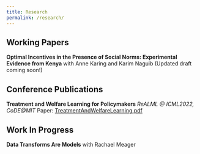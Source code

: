 ```yaml
---
title: Research
permalink: /research/
---
```



## Working Papers


**Optimal Incentives in the Presence of Social Norms: Experimental Evidence from Kenya**
with Anne Karing and Karim Naguib (Updated draft coming soon!)


## Conference Publications

**Treatment and Welfare Learning for Policymakers**
*ReALML @ ICML2022, CoDE@MIT*
Paper: [TreatmentAndWelfareLearning.pdf](edjeeongithub.github.io/files/real-treatment-welfare-learning.pdf)  



## Work In Progress


**Data Transforms Are Models**
with Rachael Meager


<!-- ---
layout: archive
title: "Publications"
permalink: /publications/
author_profile: true
---

{% if author.googlescholar %}
  You can also find my articles on <u><a href="{{author.googlescholar}}">my Google Scholar profile</a>.</u>
{% endif %}

{% include base_path %}

{% for post in site.publications reversed %}
  {% include archive-single.html %}
{% endfor %} -->
